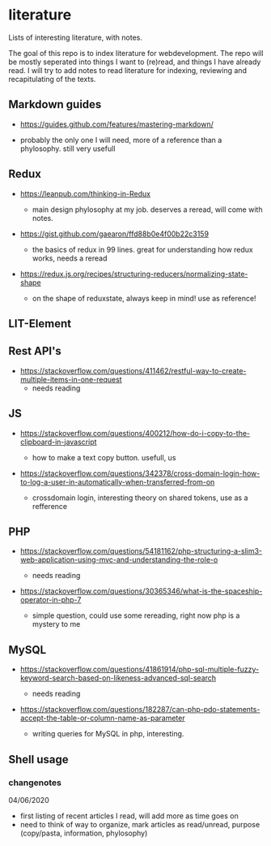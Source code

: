 # literature
Lists of interesting literature, with notes.


The goal of this repo is to index literature for webdevelopment.
The repo will be mostly seperated into things I want to (re)read, and things I have already read.
I will try to add notes to read literature for indexing, reviewing and recapitulating of the texts. 



## Markdown guides
* https://guides.github.com/features/mastering-markdown/ 
 - probably the only one I will need, more of a reference than a phylosophy. still very usefull
 
 
 
## Redux 
* https://leanpub.com/thinking-in-Redux 
  - main design phylosophy at my job. deserves a reread, will come with notes.
  
* https://gist.github.com/gaearon/ffd88b0e4f00b22c3159
  - the basics of redux in 99 lines. great for understanding how redux works, needs a reread
  
* https://redux.js.org/recipes/structuring-reducers/normalizing-state-shape
  - on the shape of reduxstate, always keep in mind! use as reference!
  
  
## LIT-Element

## Rest API's
* https://stackoverflow.com/questions/411462/restful-way-to-create-multiple-items-in-one-request
  - needs reading

## JS
* https://stackoverflow.com/questions/400212/how-do-i-copy-to-the-clipboard-in-javascript
  - how to make a text copy button. usefull, us
 
* https://stackoverflow.com/questions/342378/cross-domain-login-how-to-log-a-user-in-automatically-when-transferred-from-on
  - crossdomain login, interesting theory on shared tokens, use as a refference
  

## PHP
* https://stackoverflow.com/questions/54181162/php-structuring-a-slim3-web-application-using-mvc-and-understanding-the-role-o
  - needs reading
  
* https://stackoverflow.com/questions/30365346/what-is-the-spaceship-operator-in-php-7
  - simple question, could use some rereading, right now php is a mystery to me
  
 
## MySQL
* https://stackoverflow.com/questions/41861914/php-sql-multiple-fuzzy-keyword-search-based-on-likeness-advanced-sql-search
  - needs reading

* https://stackoverflow.com/questions/182287/can-php-pdo-statements-accept-the-table-or-column-name-as-parameter
  - writing queries for MySQL in php, interesting. 
  
## Shell usage
  
  
  
  
  
 ### changenotes
 
 04/06/2020
 * first listing  of recent articles I read, will add more as time goes on
 * need to think of way to organize, mark articles as read/unread, purpose (copy/pasta, information, phylosophy)
 
